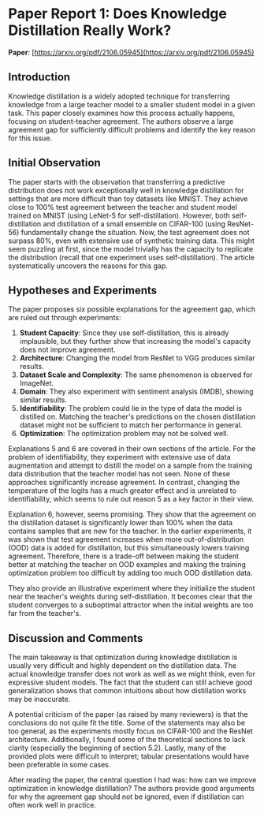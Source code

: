 # Paper Report 1: Does Knowledge Distillation Really Work?

**Paper**: [https://arxiv.org/pdf/2106.05945](https://arxiv.org/pdf/2106.05945)

## Introduction

Knowledge distillation is a widely adopted technique for transferring knowledge from a large teacher model to a smaller student model in a given task. This paper closely examines how this process actually happens, focusing on student-teacher agreement. The authors observe a large agreement gap for sufficiently difficult problems and identify the key reason for this issue.

## Initial Observation

The paper starts with the observation that transferring a predictive distribution does not work exceptionally well in knowledge distillation for settings that are more difficult than toy datasets like MNIST. They achieve close to 100% test agreement between the teacher and student model trained on MNIST (using LeNet-5 for self-distillation). However, both self-distillation and distillation of a small ensemble on CIFAR-100 (using ResNet-56) fundamentally change the situation. Now, the test agreement does not surpass 80%, even with extensive use of synthetic training data. This might seem puzzling at first, since the model trivially has the capacity to replicate the distribution (recall that one experiment uses self-distillation). The article systematically uncovers the reasons for this gap.

## Hypotheses and Experiments

The paper proposes six possible explanations for the agreement gap, which are ruled out through experiments:

1. **Student Capacity**: Since they use self-distillation, this is already implausible, but they further show that increasing the model's capacity does not improve agreement.
2. **Architecture**: Changing the model from ResNet to VGG produces similar results.
3. **Dataset Scale and Complexity**: The same phenomenon is observed for ImageNet.
4. **Domain**: They also experiment with sentiment analysis (IMDB), showing similar results.
5. **Identifiability**: The problem could lie in the type of data the model is distilled on. Matching the teacher's predictions on the chosen distillation dataset might not be sufficient to match her performance in general.
6. **Optimization**: The optimization problem may not be solved well.

Explanations 5 and 6 are covered in their own sections of the article. For the problem of identifiability, they experiment with extensive use of data augmentation and attempt to distill the model on a sample from the training data distribution that the teacher model has not seen. None of these approaches significantly increase agreement. In contrast, changing the temperature of the logits has a much greater effect and is unrelated to identifiability, which seems to rule out reason 5 as a key factor in their view.

Explanation 6, however, seems promising. They show that the agreement on the distillation dataset is significantly lower than 100% when the data contains samples that are new for the teacher. In the earlier experiments, it was shown that test agreement increases when more out-of-distribution (OOD) data is added for distillation, but this simultaneously lowers training agreement. Therefore, there is a trade-off between making the student better at matching the teacher on OOD examples and making the training optimization problem too difficult by adding too much OOD distillation data. 

They also provide an illustrative experiment where they initialize the student near the teacher's weights during self-distillation. It becomes clear that the student converges to a suboptimal attractor when the initial weights are too far from the teacher's.

## Discussion and Comments

The main takeaway is that optimization during knowledge distillation is usually very difficult and highly dependent on the distillation data. The actual knowledge transfer does not work as well as we might think, even for expressive student models. The fact that the student can still achieve good generalization shows that common intuitions about how distillation works may be inaccurate.

A potential criticism of the paper (as raised by many reviewers) is that the conclusions do not quite fit the title. Some of the statements may also be too general, as the experiments mostly focus on CIFAR-100 and the ResNet architecture. Additionally, I found some of the theoretical sections to lack clarity (especially the beginning of section 5.2). Lastly, many of the provided plots were difficult to interpret; tabular presentations would have been preferable in some cases.

After reading the paper, the central question I had was: how can we improve optimization in knowledge distillation? The authors provide good arguments for why the agreement gap should not be ignored, even if distillation can often work well in practice.


